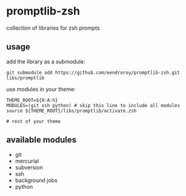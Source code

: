 promptlib-zsh
===============

collection of libraries for zsh prompts

usage
-----

add the library as a submodule:

    git submodule add https://github.com/eendroroy/promptlib-zsh.git libs/promptlib

use modules in your theme:

    THEME_ROOT=${0:A:h}
    MODULES=(git ssh python) # skip this line to include all modules
    source ${THEME_ROOT}/libs/promptlib/activate.zsh
    
    # rest of your theme


available modules
-----------------

- git
- mercurial
- subversion
- ssh
- background jobs
- python

